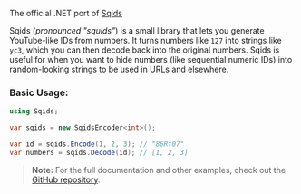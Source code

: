 The official .NET port of [Sqids](https://sqids.org)

Sqids (_pronounced "squids"_) is a small library that lets you generate YouTube-like IDs from numbers. It turns numbers like `127` into strings like `yc3`, which you can then decode back into the original numbers. Sqids is useful for when you want to hide numbers (like sequential numeric IDs) into random-looking strings to be used in URLs and elsewhere.

### Basic Usage:

```cs
using Sqids;

var sqids = new SqidsEncoder<int>();

var id = sqids.Encode(1, 2, 3); // "86Rf07"
var numbers = sqids.Decode(id); // [1, 2, 3]
```

> **Note:** For the full documentation and other examples, check out the [GitHub repository](https://github.com/sqids/sqids-dotnet).
